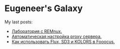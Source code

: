 # Eugeneer's Galaxy
My last posts:
<!-- blogger articles start -->
- [Лаборатория с REMnux.](http://nyukers.blogspot.com/2024/10/remnux.html)
- [Автоматическая настройка proxy сервера.](http://nyukers.blogspot.com/2024/10/proxy.html)
- [Как использовать Flux, SD3 и KOLORS в Fooocus.](http://nyukers.blogspot.com/2024/10/flux-sd3-kolors-fooocus.html)

<!-- blogger articles end -->


